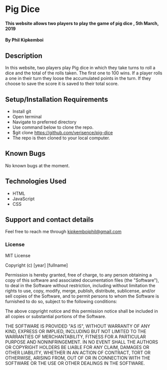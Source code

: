 # Pig Dice
#### This website allows two players to play the game of pig dice , 5th March, 2019
#### By **Phil Kipkemboi**
## Description
In this website, two players play Pig dice in which they take turns to roll a dice and the total of the rolls taken. The first one to 100 wins. If a player rolls a one in their turn they loose the accumulated points in the turn. If they choose to save the score it is saved to their total score.
## Setup/Installation Requirements
* Install git
* Open terminal
* Navigate to preferred directory
* Use command below to clone the repo.
* $git clone https://github.com/verisence/pig-dice
* The repo is then cloned to your local computer.
## Known Bugs
No known bugs at the moment.
## Technologies Used
* HTML
* JavaScript
* CSS
## Support and contact details
Feel free to reach me through kipkemboiphil@gmail.com
### License
MIT License

Copyright (c) [year] [fullname]

Permission is hereby granted, free of charge, to any person obtaining a copy
of this software and associated documentation files (the "Software"), to deal
in the Software without restriction, including without limitation the rights
to use, copy, modify, merge, publish, distribute, sublicense, and/or sell
copies of the Software, and to permit persons to whom the Software is
furnished to do so, subject to the following conditions:

The above copyright notice and this permission notice shall be included in all
copies or substantial portions of the Software.

THE SOFTWARE IS PROVIDED "AS IS", WITHOUT WARRANTY OF ANY KIND, EXPRESS OR
IMPLIED, INCLUDING BUT NOT LIMITED TO THE WARRANTIES OF MERCHANTABILITY,
FITNESS FOR A PARTICULAR PURPOSE AND NONINFRINGEMENT. IN NO EVENT SHALL THE
AUTHORS OR COPYRIGHT HOLDERS BE LIABLE FOR ANY CLAIM, DAMAGES OR OTHER
LIABILITY, WHETHER IN AN ACTION OF CONTRACT, TORT OR OTHERWISE, ARISING FROM,
OUT OF OR IN CONNECTION WITH THE SOFTWARE OR THE USE OR OTHER DEALINGS IN THE
SOFTWARE.
